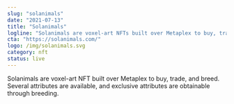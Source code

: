 ```yaml
---
slug: "solanimals"
date: "2021-07-13"
title: "Solanimals"
logline: "Solanimals are voxel-art NFTs built over Metaplex to buy, trade, and breed. Several attributes are available, and exclusive attributes are obtainable through breeding."
cta: "https://solanimals.com/"
logo: /img/solanimals.svg
category: nft
status: live
---
```


Solanimals are voxel-art NFT built over Metaplex to buy, trade, and breed. Several attributes are available, and exclusive attributes are obtainable through breeding.
